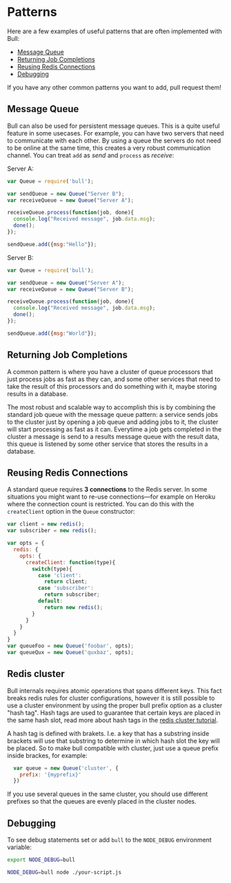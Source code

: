 
Patterns
========

Here are a few examples of useful patterns that are often implemented with Bull:

- [Message Queue](#message-queue)
- [Returning Job Completions](#returning-job-completions)
- [Reusing Redis Connections](#reusing-redis-connections)
- [Debugging](#debugging)

If you have any other common patterns you want to add, pull request them!


Message Queue
-------------

Bull can also be used for persistent message queues. This is a quite useful
feature in some usecases. For example, you can have two servers that need to
communicate with each other. By using a queue the servers do not need to be online at the same time, this creates a very robust communication channel. You can treat `add` as *send* and `process` as *receive*:

Server A:

```js
var Queue = require('bull');

var sendQueue = new Queue("Server B");
var receiveQueue = new Queue("Server A");

receiveQueue.process(function(job, done){
  console.log("Received message", job.data.msg);
  done();
});

sendQueue.add({msg:"Hello"});
```

Server B:

```js
var Queue = require('bull');

var sendQueue = new Queue("Server A");
var receiveQueue = new Queue("Server B");

receiveQueue.process(function(job, done){
  console.log("Received message", job.data.msg);
  done();
});

sendQueue.add({msg:"World"});
```


Returning Job Completions
-------------------------

A common pattern is where you have a cluster of queue processors that just process jobs as fast as they can, and some other services that need to take the result of this processors and do something with it, maybe storing results in a database. 

The most robust and scalable way to accomplish this is by combining the standard job queue with the message queue pattern: a service sends jobs to the cluster just by opening a job queue and adding jobs to it, the cluster will start processing as fast as it can. Everytime a job gets completed in the cluster a message is send to a results message queue with the result data, this queue is listened by some other service that stores the results in a database.


Reusing Redis Connections
-------------------------

A standard queue requires **3 connections** to the Redis server. In some situations you might want to re-use connections—for example on Heroku where the connection count is restricted. You can do this with the `createClient` option in the `Queue` constructor:

```js
var client = new redis();
var subscriber = new redis();

var opts = {
  redis: {
    opts: {
      createClient: function(type){
        switch(type){
          case 'client':
            return client;
          case 'subscriber':
            return subscriber;
          default:
            return new redis();
        }
      }
    }
  }
}
var queueFoo = new Queue('foobar', opts);
var queueQux = new Queue('quxbaz', opts);
```

Redis cluster
-------------

Bull internals requires atomic operations that spans different keys. This fact breaks redis
rules for cluster configurations, however it is still possible to use a cluster environment
by using the proper bull prefix option as a cluster "hash tag". Hash tags are used to guarantee
that certain keys are placed in the same hash slot, read more about hash tags in the [redis cluster
tutorial](https://redis.io/topics/cluster-tutorial). 

A hash tag is defined with brakets. I.e. a key that has a substring inside brackets will use that 
substring to determine in which hash slot the key will be placed. So to make bull compatible with
cluster, just use a queue prefix inside brackes, for example:

```js
  var queue = new Queue('cluster', {
    prefix: '{myprefix}'
  })
```

If you use several queues in the same cluster, you should use different prefixes so that the 
queues are evenly placed in the cluster nodes.

Debugging
---------

To see debug statements set or add `bull` to the `NODE_DEBUG` environment variable:

```bash
export NODE_DEBUG=bull
```

```bash
NODE_DEBUG=bull node ./your-script.js
```
